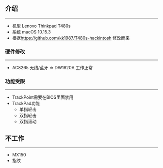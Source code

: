 ## 介绍

----

* 机型 Lenovo Thinkpad T480s
* 系统 macOS 10.15.3
* 根据<https://github.com/kk1987/T480s-hackintosh> 修改而来

### 硬件修改
---

* AC8265 无线/蓝牙 => DW1820A 工作正常

### 功能受限
---

* TrackPoint需要在BIOS里面禁用
* TrackPad功能
    * 单指轻击
    * 双指轻击
    * 双指滚动

## 不工作
---

* MX150
* 指纹